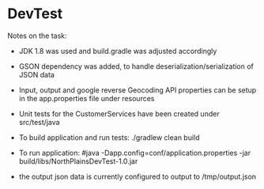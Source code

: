 # DevTest

Notes on the task:

- JDK 1.8 was used and build.gradle was adjusted accordingly

- GSON dependency was added, to handle deserialization/serialization of JSON data

- Input, output and google reverse Geocoding API properties can be setup in the app.properties file under resources

- Unit tests for the CustomerServices have been created under src/test/java

- To build application and run tests: ./gradlew clean build

- To run application: #java -Dapp.config=conf/application.properties -jar build/libs/NorthPlainsDevTest-1.0.jar

- the output json data is currently configured to output to /tmp/output.json 

